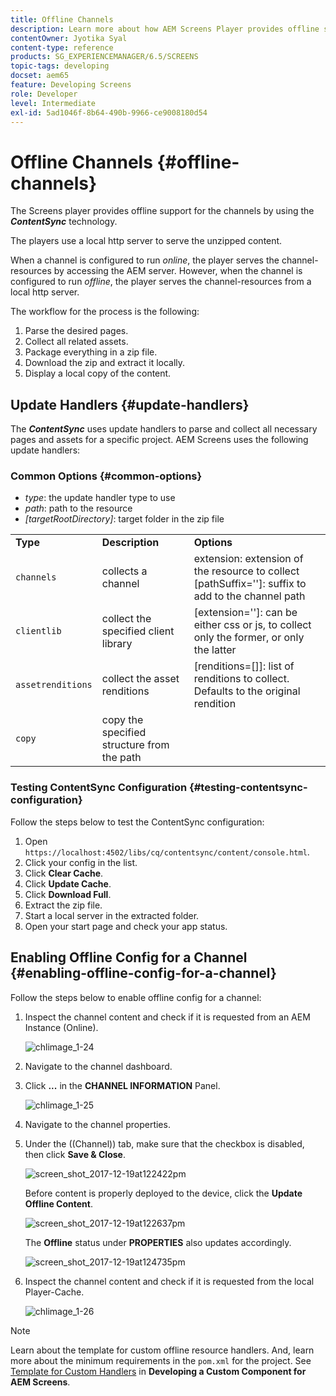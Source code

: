 ```yaml
---
title: Offline Channels
description: Learn more about how AEM Screens Player provides offline support for channels by using ContentSync technology.
contentOwner: Jyotika Syal
content-type: reference
products: SG_EXPERIENCEMANAGER/6.5/SCREENS
topic-tags: developing
docset: aem65
feature: Developing Screens
role: Developer
level: Intermediate
exl-id: 5ad1046f-8b64-490b-9966-ce9008180d54
---
```

# Offline Channels {#offline-channels}

The Screens player provides offline support for the channels by using the ***ContentSync*** technology.

The players use a local http server to serve the unzipped content.

When a channel is configured to run *online*, the player serves the channel-resources by accessing the AEM server. However, when the channel is configured to run *offline*, the player serves the channel-resources from a local http server.

The workflow for the process is the following:

1. Parse the desired pages.
1. Collect all related assets.
1. Package everything in a zip file.
1. Download the zip and extract it locally.
1. Display a local copy of the content.

## Update Handlers {#update-handlers}

The ***ContentSync*** uses update handlers to parse and collect all necessary pages and assets for a specific project. AEM Screens uses the following update handlers:

### Common Options {#common-options}

* *type*: the update handler type to use
* *path*: path to the resource
* *[targetRootDirectory]*: target folder in the zip file

<table>
 <tbody>
  <tr>
   <td><strong>Type</strong></td> 
   <td><strong>Description</strong></td> 
   <td><strong>Options</strong></td> 
  </tr>
  <tr>
   <td><code>channels</code></td> 
   <td>collects a channel</td> 
   <td>extension: extension of the resource to collect<br /> [pathSuffix='']: suffix to add to the channel path<br /> </td> 
  </tr>
  <tr>
   <td><code>clientlib</code></td> 
   <td>collect the specified client library</td> 
   <td>[extension='']: can be either css or js, to collect only the former, or only the latter</td> 
  </tr>
  <tr>
   <td><code>assetrenditions</code></td> 
   <td>collect the asset renditions</td> 
   <td>[renditions=[]]: list of renditions to collect. Defaults to the original rendition</td> 
  </tr>
  <tr>
   <td><code>copy</code></td> 
   <td>copy the specified structure from the path</td> 
   <td> </td> 
  </tr>
 </tbody>
</table>

### Testing ContentSync Configuration {#testing-contentsync-configuration}

Follow the steps below to test the ContentSync configuration:

1. Open `https://localhost:4502/libs/cq/contentsync/content/console.html`.
1. Click your config in the list.
1. Click **Clear Cache**.
1. Click **Update Cache**.
1. Click **Download Full**.
1. Extract the zip file.
1. Start a local server in the extracted folder. 
1. Open your start page and check your app status.

## Enabling Offline Config for a Channel {#enabling-offline-config-for-a-channel}

Follow the steps below to enable offline config for a channel:

1. Inspect the channel content and check if it is requested from an AEM Instance (Online).

   ![chlimage_1-24](assets/chlimage_1-24.png)

1. Navigate to the channel dashboard.
1. Click **...** in the **CHANNEL INFORMATION** Panel.

   ![chlimage_1-25](assets/chlimage_1-25.png)

1. Navigate to the channel properties.
1. Under the ((Channel)) tab, make sure that the checkbox is disabled, then click **Save & Close**.

   ![screen_shot_2017-12-19at122422pm](assets/screen_shot_2017-12-19at122422pm.png)

   Before content is properly deployed to the device, click the **Update Offline Content**.

   ![screen_shot_2017-12-19at122637pm](assets/screen_shot_2017-12-19at122637pm.png)

   The **Offline** status under **PROPERTIES** also updates accordingly.

   ![screen_shot_2017-12-19at124735pm](assets/screen_shot_2017-12-19at124735pm.png)

1. Inspect the channel content and check if it is requested from the local Player-Cache. 

   ![chlimage_1-26](assets/chlimage_1-26.png)

>[!NOTE]
>
>Learn about the template for custom offline resource handlers. And, learn more about the minimum requirements in the `pom.xml` for the project. See [Template for Custom Handlers](/help/user-guide/developing-custom-component-tutorial-develop.md#custom-handlers) in **Developing a Custom Component for AEM Screens**.

